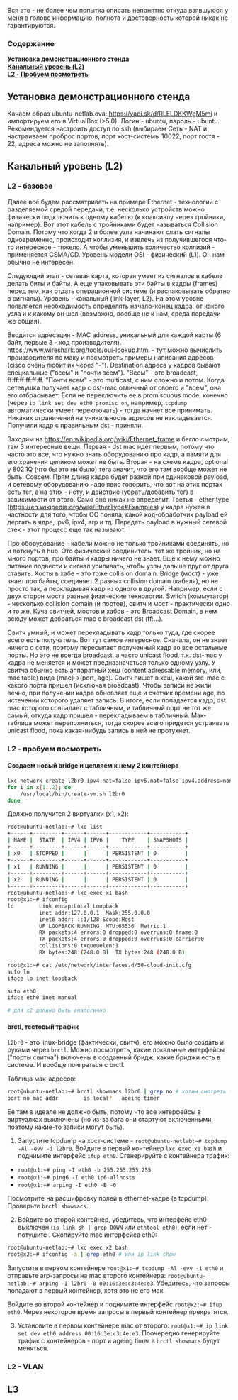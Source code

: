 Вся это - не более чем попытка описать непонятно откуда взявшуюся у меня в голове информацию, полнота и достоверность которой никак не гарантируются.

### Содержание
**[Установка демонстрационного стенда](#Установка-демонстрационного-стенда)**  
**[Канальный уровень (L2)](#Канальный-уровень-(l2))**  
**[L2 - Пробуем посмотреть](#l2---пробуем-посмотреть)**  

## Установка демонстрационного стенда
Качаем образ ubuntu-netlab.ova: https://yadi.sk/d/RLELDKKWgM5mi и импортируем его в VirtualBox (>5.0). Логин - ubuntu, пароль - ubuntu. Рекомендуется настроить доступ по ssh (выбираем Сеть - NAT и настраиваем проброс портов, порт хост-системы 10022, порт гостя - 22, адреса можно не заполнять).

## Канальный уровень (L2)
### L2 - базовое
Далее все будем рассматривать на примере Ethernet - технологии с разделяемой средой передачи, т.е. несколько устройств можно физически подключить к одному кабелю (к коаксиалу через тройники, например). Вот этот кабель с тройниками будет называться Collision Domain. Потому что когда 2 и более узла начинают слать сигналы одновременно, происходит коллизия, и извлечь из получившегося что-то интересное - тяжело. А чтобы уменьшить количество коллизий - применяется CSMA/CD. Уровень модели OSI - физический (L1). Он нам обычно не интересен.

Следующий этап - сетевая карта, которая умеет из сигналов в кабеле делать биты и байты. А еще упаковывать эти байты в кадры (frames) перед тем, как отдать операционной системе (и распаковывать обратно в сигналы). Уровень - канальный (link-layer, L2). На этом уровне появляется необходимость определять начало-конец кадра, от какого узла и к какому он шел (возможно, вообще не к нам, среда передачи же общая).

Вводится адресация - MAC address, уникальный для каждой карты (6 байт, первые 3 - код производителя). https://www.wireshark.org/tools/oui-lookup.html - тут можно вычислить производителя по маку и посмотреть примеры написания адресов (cisco очень любит их через "-"). Destination адреса у кадров бывают специальные ("всем" и "почти всем"). "Всем" - это broadcast, ff:ff:ff:ff:ff:ff. "Почти всем" - это multicast, с ним сложно и потом. Когда сетевушка получает кадр с dst-mac отличный от своего и "всем", она его отбрасывает. Если не переключить ее в promiscuous mode, конечно (через `ip link set dev eth0 promisc on`, например, `tcpdump` автоматически умеет переключать) - тогда начнет все принимать. Никаких ограничений на уникальность адресов не накладывается. Получили кадр с правильным dst - приняли.

Заходим на https://en.wikipedia.org/wiki/Ethernet_frame и бегло смотрим, там 3 интересные вещи. Первая - dst mac идет первым, потому что часто это все, что нужно знать оборудованию про кадр, а памяти для его хранения целиком может не быть. Вторая - на схеме кадра, optional у 802.1Q (что бы это ни было) тега значит, что его там вообще может не быть. Совсем. Прям длина кадра будет разной при одинаковой payload, и сетевому оборудованию надо явно говорить, что вот на этих портах есть тег, а на этих - нету, и действие (убрать/добавить тег) в зависимости от этого. Само оно никак не определит. Третья - ether type (https://en.wikipedia.org/wiki/EtherType#Examples) у кадра нужен в частности для того, чтобы ОС поняла, какой код-обработчик payload ей дергать в ядре, ipv6, ipv4, arp и тд. Передать payload в нужный сетевой стек - этот процесс еще так называют.

Про оборудование - кабели можно не только тройниками соединять, но и воткнуть в hub. Это физический соединитель, тот же тройник, но на много портов, про байты и кадры ничего не знает. Еще к нему можно питание подвести и сигнал усиливать, чтобы узлы дальше друг от друга ставить. Хосты в хабе - это тоже collision domain. Bridge (мост) - уже знает про байты, соединяет 2 разных collision domain (кабеля), но не просто так, а перкладывая кадр из одного в другой. Например, если с двух сторон моста разные физические технологии. Switch (коммутатор) - несколько collision domain (и портов), свитч и мост - практически одно и то же. Куча свитчей, мостов и хабов - это Broadcast Domain, в нем всюду может добраться mac с broadcast dst (ff:...).

Свитч умный, и может перекладывать кадр только туда, где скорее всего есть получатель. Вот тут самое интересное. Сначала, он не знает ничего о сети, поэтому пересылает полученный кадр во все остальные порты. Но это не всегда broadcast, а часто unicast flood, т.к. dst-mac у кадра не меняется и может предназначаться только одному узлу. У свитча обычно есть аппаратный хеш (content adressable memory, или, mac table) вида {mac}->(port, age). Свитч пишет в хеш, какой src-mac с какого порта пришел (исключая broadcast). Чтобы записи не жили вечно, при получении кадра обновляет еще и счетчик времени age, по истечении которого удаляет запись. В итоге, если попадается кадр, dst mac которого совпадает с табличным, и табличный порт не тот же самый, откуда кадр пришел - перекладываем в табличный. Мак-таблица может переполниться, тогда скорее всего придется устраивать unicast flood, пока какая-нибудь запись в ней не протухнет.
### L2 - пробуем посмотреть
#### Создаем новый bridge и цепляем к нему 2 контейнера
```bash
lxc network create l2br0 ipv4.nat=false ipv6.nat=false ipv4.address=none ipv6.address=none
for i in x{1..2}; do
    /usr/local/bin/create-vm.sh l2br0
done
```

Должно получится 2 виртуалки (x1, x2):
```bash
root@ubuntu-netlab:~# lxc list
+------+---------+------+------+------------+-----------+
| NAME |  STATE  | IPV4 | IPV6 |    TYPE    | SNAPSHOTS |
+------+---------+------+------+------------+-----------+
| x0   | STOPPED |      |      | PERSISTENT | 0         |
+------+---------+------+------+------------+-----------+
| x1   | RUNNING |      |      | PERSISTENT | 0         |
+------+---------+------+------+------------+-----------+
| x2   | RUNNING |      |      | PERSISTENT | 0         |
+------+---------+------+------+------------+-----------+
root@ubuntu-netlab:~# lxc exec x1 bash
root@x1:~# ifconfig
lo        Link encap:Local Loopback
          inet addr:127.0.0.1  Mask:255.0.0.0
          inet6 addr: ::1/128 Scope:Host
          UP LOOPBACK RUNNING  MTU:65536  Metric:1
          RX packets:4 errors:0 dropped:0 overruns:0 frame:0
          TX packets:4 errors:0 dropped:0 overruns:0 carrier:0
          collisions:0 txqueuelen:1
          RX bytes:248 (248.0 B)  TX bytes:248 (248.0 B)

root@x1:~# cat /etc/network/interfaces.d/50-cloud-init.cfg
auto lo
iface lo inet loopback

auto eth0
iface eth0 inet manual

# для x2 должно быть аналогично
```
#### brctl, тестовый трафик
`l2br0` - это linux-bridge (фактически, свитч), его можно было создать и руками через `brctl`. Можно посмотреть, какие локальные интерфейсы ("порты свитча") включены в созданный бридж, какие бриджи есть в системе. И вообще поиграться с brctl.

Таблица мак-адресов:
```bash
root@ubuntu-netlab:~# brctl showmacs l2br0 | grep no # хотим смотреть только не-локальные адреса
port no	mac addr		is local?	ageing timer
```
Ее там в идеале не должно быть, потому что все интерфейсы в виртуалках выключены (но из-за бага они стартуют включенными, поэтому какие-то записи могут быть).

1. Запустите tcpdump на хост-системе - `root@ubuntu-netlab:~# tcpdump -Al -evv -i l2br0`. Войдите в первый контейнер `lxc exec x1 bash` и поднимите интерфейс `ifup eth0`. Сгенерируйте с контейнера трафик:
 * `root@x1:~# ping -I eth0 -b 255.255.255.255`
 * `root@x1:~# ping6 -I eth0 ip6-allhosts`
 * `root@x1:~# arping -I eth0 -B -0`
 
 Посмотрите на расшифровку полей в ethernet-кадре (в tcpdump). Проверьте `brctl showmacs`.

2. Войдите во второй контейнер, убедитесь, что интерфейс eth0 выключен (`ip link sh | grep DOWN` или `ethtool eth0`), если нет - потушите . Скопируйте mac интерфейса eth0:
 ```bash
root@ubuntu-netlab:~# lxc exec x2 bash
root@x2:~# ifconfig -a | grep eth0 # или ip link show
```

 Запустите в первом контейнере `root@x1:~# tcpdump -Al -evv -i eth0` и отправьте arp-запросы на mac второго контейнера: `root@ubuntu-netlab:~# arping -I l2br0 -0 00:16:3e:c3:4e:e3`. Убедитесь, что запросы попадают в первый контейнер, хотя это не его мак.

 Войдите во второй контейнер и поднимите интерфейс `root@x2:~# ifup eth0`. Через некоторое время запросы в первый контейнер прекратятся.

3. Установите в первом контейнере mac от второго: `root@x1:~# ip link set dev eth0 address 00:16:3e:c3:4e:e3`. Поочередно генерируйте трафик с контейнеров - порт и ageing timer в `brctl showmacs` будут меняться.

### L2 - VLAN
## L3
